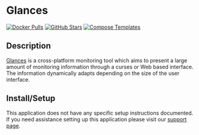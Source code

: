 # Glances

[![Docker Pulls](https://img.shields.io/docker/pulls/nicolargo/glances?style=flat-square&color=607D8B&label=docker%20pulls&logo=docker)](https://hub.docker.com/r/nicolargo/glances)
[![GitHub Stars](https://img.shields.io/github/stars/nicolargo/glances?style=flat-square&color=607D8B&label=github%20stars&logo=github)](https://github.com/nicolargo/glances)
[![Compose Templates](https://img.shields.io/static/v1?style=flat-square&color=607D8B&label=compose&message=templates)](https://github.com/GhostWriters/DockSTARTer/tree/main/compose/.apps/glances)

## Description

[Glances](https://nicolargo.github.io/glances/) is a cross-platform monitoring
tool which aims to present a large amount of monitoring information through a
curses or Web based interface. The information dynamically adapts depending on
the size of the user interface.

## Install/Setup

This application does not have any specific setup instructions documented. If
you need assistance setting up this application please visit our
[support page](https://dockstarter.com/basics/support/).
